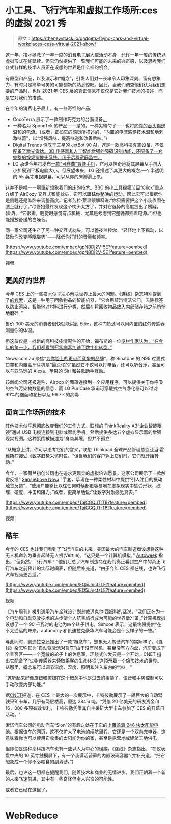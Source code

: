 # 小工具、飞行汽车和虚拟工作场所:ces 的虚拟 2021 秀

> 原文：<https://thenewstack.io/gadgets-flying-cars-and-virtual-workplaces-cess-virtual-2021-show/>

这一年，技术拯救了一年一度的[消费电子展](https://www.ces.tech/About-CES.aspx)大型活动本身，允许一年一度的传统以虚拟形式在线延续。但它仍然提供了一瞥我们可能的未来的兴奋感，以及思考我们各式各样的技术人员正在设想的世界是什么样的机会。

有原型和产品，以及演示和“概念”，引发人们对一长串令人印象深刻、富有想象力、有时只是简单可笑的可能创新的熟悉惊叹。因此，当我们调查他们认为我们想要的产品时，也许 2021 年 CES 展的真正信息不仅仅是它对我们技术的描述，而是它对我们的描述。

在今年的消费电子展上，有一些奇怪的产品:

*   CocoTerra 展示了一款制作巧克力的台面设备[。](https://www.cocoterra.com/)
*   一种名为 SpoonTek 的产品——是的，一种尖端勺子——也将[向你的舌头输送温和的电流](https://www.indiegogo.com/projects/meet-spoontek-a-spoon-that-elevates-taste#/)。(或者，正如它的网页所描述的，“内置的电流感觉技术温和地刺激味蕾”，以“增强风味，提高味道和改善后味。”)
*   Digital Trends [惊叹于三星的 JetBot 90 AI，这是一款高科技真空设备，不仅配备了激光雷达、3D 传感器和人工智能增强的障碍识别功能，还配备了一套完整的视频摄像头系统，用于远程家庭监控。](https://www.digitaltrends.com/home/best-robot-vacuums-ces-2021/)
*   LG 承诺今年将发布[一款“可卷曲”智能手机](https://www.androidauthority.com/lg-rollable-phone-ces-1191559/)，它可以神奇地将其屏幕从手机大小扩展到平板电脑大小。但展望未来，LG 还描述了其更大的概念:一个半透明的 55 英寸电视屏幕，可以从你的床脚滑上来。

这并不是唯一一项重新想象我们的床的技术。BBC 的[小工具视频节目“Click”](https://www.bbc.com/news/av/technology-55667708)重点介绍了 AirCozy 交互式智能枕头，它可以跟踪你整晚的运动，因此它可以根据你是侧睡还是仰卧来调整高度。记者劳拉·莱温顿解释说:“你只需要把这个小装置围在腰上就行了。”尽管她最终发现这个枕头太方了，并对它选择的高度提出了质疑。(此外，“它很重，睡觉时感觉有点机械，尤其是考虑到它整晚都插着电源。”)但也能播放舒缓的白噪音。

同一家公司还生产了另一种交互式枕头，可以整夜监控你，“轻轻地上下摇动，以鼓励你改变睡眠姿势”——降低你打鼾的音量和频率。

[https://www.youtube.com/embed/gpNBDj2V-5E?feature=oembed](https://www.youtube.com/embed/gpNBDj2V-5E?feature=oembed)

视频

## 更美好的世界

今年 CES 上的一些技术似乎决心解决世界上最大的问题。《连线》杂志特别提到了[的套索](https://www.wired.com/story/ces-2021-highlights-liveblog-whole-show/)，这是一种用于回收物品的智能机器，“它会用蒸汽清洁它们，去除标签以防止污染，智能地对材料进行分类，然后在将回收物品放入内部储存箱之前悄悄地磨碎。”

售价 300 美元的消费者很快就能买到 Ettie，这种门铃还可以用内置的红外传感器测量你的体温。

但这仅仅是一批新的高科技疫情配件的开始，福布斯的一位[专栏作家认为，“在今年的每一步，我们都看到冠状病毒加速了数字化转型。”](https://www.forbes.com/sites/danielnewman/2021/01/14/6-key-themes-driving-headlines-at-ces-2021/)

News.com.au 聚焦“[为你脸上的斑点而竞争的品牌](https://www.news.com.au/technology/innovation/inventions/ces-2021-maskfone-leads-pack-of-smart-face-masks-amid-coronavirus-pandemic/news-story/fb0609b27e6e41a46eecd3051056a4d0)”，称 Binatone 的 N95 过滤式口罩和内置蓝牙耳机是“最荒谬的”虽然它不仅可以打电话，还可以听音乐，甚至可以与亚马逊的 Alexa、苹果的 Siri 和谷歌助手互动。

该新闻公司还报道称，Airpop 的面罩连接到一个应用程序，可以提供关于你呼吸的空气污染物数量的信息，而 LG PuriCare 承诺可穿戴式空气净化器可以过滤 99%的细菌和花粉以及 99.7%的病毒

## 面向工作场所的技术

其他技术似乎想彻底改变我们的工作方式。联想的 ThinkReality A3“企业智能眼镜”通过 USB 电缆连接到电脑或智能手机，然后提供多达五个虚拟显示器的增强现实视图。这种氛围被描述为“身临其境，但并不孤立”

“从概念上讲，你可以思考它们的含义，”联想 Thinkpad 全球产品管理总监亚当·霍维斯在[接受《数字趋势](https://www.digitaltrends.com/computing/ces-2021-the-future-of-work-in-post-office-world/)采访时说。“但当我们的客户穿上它们时，它们就开始转动。”

今年，一家荷兰初创公司也在追求更现实的虚拟培训愿景。这家公司展示了一款触觉反馈“ [SenseGlove Nova](https://www.senseglove.com/nova/) ”手套，承诺在一种柔性材料中提供“引人注目的振动触觉反馈”，“使用户能够比以往任何时候都更容易地在虚拟现实中感受形状、纹理、硬度、冲击和阻力。”或者，更简单地说:“让数字对象感觉真实。”

[https://www.youtube.com/embed/TajCGQJTrT8?feature=oembed](https://www.youtube.com/embed/TajCGQJTrT8?feature=oembed)

视频

## 酷车

今年的 CES 也让我们看到了飞行汽车的未来。美国最大的汽车制造商设想将这种无人机命名为垂直起降无人机(Vertile)。“这只是一个计算机模拟，” [Autoweek](https://www.autoweek.com/news/auto-shows/a35197013/yes-gm-showed-a-flying-car-at-ces/) 指出，“但仍然，飞行汽车！”他们汇总了汽车制造商在我们真正看到生产中的真正飞行汽车之前预计的实际时间表，但随后补充道，“由于今年 CES 都在线，也许飞行汽车视频更合适。”

[https://www.youtube.com/embed/EQ5iJnctzLE?feature=oembed](https://www.youtube.com/embed/EQ5iJnctzLE?feature=oembed)

视频

《汽车周刊》援引通用汽车全球设计副总裁迈克尔·西姆科的话说，“我们正在为一个电动和自动驾驶技术的进步使个人航空旅行成为可能的世界做准备。”计算机模拟设想了一个 90 千瓦时的电池为四个转子供电，Simcoe 表示，这最终将提供“在不太遥远的未来，autonomy 和凯迪拉克豪华汽车可能会是什么样子的一瞥。”

与此同时，凯迪拉克还推出了一款“概念车”，想象无人驾驶汽车的实际样子。《连线》杂志称其为“自动驾驶派对货车”由于没有司机，甚至没有方向盘，汽车变成了全乘客区——一个宽敞的轮子上的休息室，环绕式沙发只是一个开始。CNET [指出](https://www.cnet.com/roadshow/news/cadillac-self-driving-car-concept-ces-2021/)它配备了“生物传感器来读取乘客的生命体征”,这预示着一个隐形技术的世界。从那里，概念车可以调节温度、湿度、照明和注入车内的气味。"

“这听起来好像旋钮和按钮在这个概念中也是过去的事情了，语音和手势控制可以手动改变内部功能。”

据[CNET](https://www.cnet.com/news/autonomous-mega-trucks-roar-into-ces-2021/)报道，在 CES 上最大的一次展示中，卡特彼勒展示了一辆巨大的自动驾驶采矿卡车，几乎有两层楼高，重达 284.6 吨。“凭借 20 亿美元的研发资金和 16，000 多项有效专利，卡特彼勒凭借其自主采矿大型卡车参加了 CES 的开幕日活动。"

索诺汽车公司的电动汽车“Sion”的有趣之处在于它的[上覆盖着 248 块太阳能电池](https://sonomotors.com/en/sion/)。根据该车的网页，这不仅扩大了电池的续航里程，它还是一个双向充电器，这意味着你也可以使用它收集的太阳能为你的家，甚至是露营地或建筑工地供电。

但即使是这种高科技汽车也有一些以人为中心的怪癖。《连线》杂志指出，“在仪表盘中央的 10 英寸触摸屏下，有一个装满活苔藓的内置玻璃容器”(并补充道，“把它想象成一个你不必喂食的副驾驶。”)

最后，也许这一切都在提醒我们，随着技术和商业的无情进步，我们正朝着一个新的未来飞速前进，其中有一些奇怪但令人兴奋的可能性。

或者它已经在这里了。

* * *

# WebReduce

<svg xmlns:xlink="http://www.w3.org/1999/xlink" viewBox="0 0 68 31" version="1.1"><title>Group</title> <desc>Created with Sketch.</desc></svg>